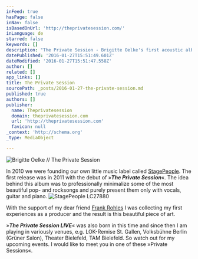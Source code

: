 ```yaml
---
inFeed: true
hasPage: false
inNav: false
isBasedOnUrl: 'http://theprivatesession.com/'
inLanguage: de
starred: false
keywords: []
description: "The Private Session - Brigitte Oelke's first acoustic album"
datePublished: '2016-01-27T15:51:49.601Z'
dateModified: '2016-01-27T15:51:47.558Z'
author: []
related: []
app_links: []
title: The Private Session
sourcePath: _posts/2016-01-27-the-private-session.md
published: true
authors: []
publisher:
  name: Theprivatesession
  domain: theprivatesession.com
  url: 'http://theprivatesession.com'
  favicon: null
_context: 'http://schema.org'
_type: MediaObject

---
```

![Brigitte Oelke // The Private Session](https://the-grid-user-content.s3-us-west-2.amazonaws.com/6b3b9532-7630-40f1-a8b7-b31e69aabc22.jpg)

In 2010 we were founding our own little music label called [StagePeople][0]. The first release was in 2011 with the debut of »_**The Private Session**_«. The idea behind this album was to professionally minimalize some of the most beautiful pop- and rocksongs and purely present them only with vocals, guitar and piano. ![StagePeople LC27880](https://s3-us-west-2.amazonaws.com/the-grid-img/p/354e7fccba4dccd74f2b8e5980bf426b2b3e180e.png)

With the support of my dear friend [Frank Rohles][1] I was collecting my first experiences as a producer and the result is this beautiful piece of art.

»**_The Private Session LIVE_**« was also born in this time and since then I am playing in variously venues, e.g. LOK-Remise St. Gallen, Volksbühne Berlin (Grüner Salon), Theater Bielefeld, TAM Bielefeld. So watch out for my upcoming events. I would like to meet you in one of these »Private Sessions«.

[0]: http://www.stagepeople.com/
[1]: http://www.frankrohles.de/